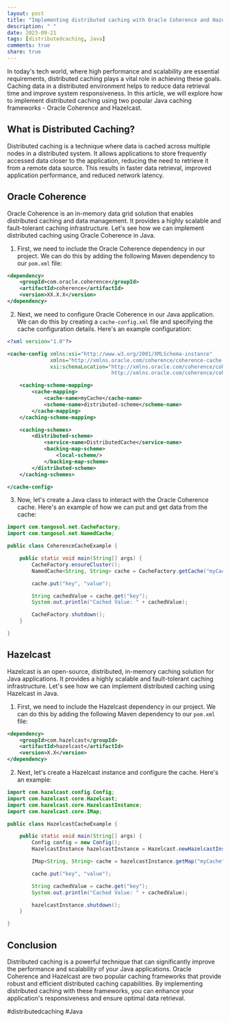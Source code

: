 ```yaml
---
layout: post
title: "Implementing distributed caching with Oracle Coherence and Hazelcast in Java."
description: " "
date: 2023-09-21
tags: [distributedcaching, Java]
comments: true
share: true
---
```


In today's tech world, where high performance and scalability are essential requirements, distributed caching plays a vital role in achieving these goals. Caching data in a distributed environment helps to reduce data retrieval time and improve system responsiveness. In this article, we will explore how to implement distributed caching using two popular Java caching frameworks - Oracle Coherence and Hazelcast.

## What is Distributed Caching?

Distributed caching is a technique where data is cached across multiple nodes in a distributed system. It allows applications to store frequently accessed data closer to the application, reducing the need to retrieve it from a remote data source. This results in faster data retrieval, improved application performance, and reduced network latency.

## Oracle Coherence

Oracle Coherence is an in-memory data grid solution that enables distributed caching and data management. It provides a highly scalable and fault-tolerant caching infrastructure. Let's see how we can implement distributed caching using Oracle Coherence in Java.

1. First, we need to include the Oracle Coherence dependency in our project. We can do this by adding the following Maven dependency to our `pom.xml` file:

```xml
<dependency>
    <groupId>com.oracle.coherence</groupId>
    <artifactId>coherence</artifactId>
    <version>XX.X.X</version>
</dependency>
```

2. Next, we need to configure Oracle Coherence in our Java application. We can do this by creating a `cache-config.xml` file and specifying the cache configuration details. Here's an example configuration:

```xml
<?xml version="1.0"?>

<cache-config xmlns:xsi="http://www.w3.org/2001/XMLSchema-instance"
              xmlns="http://xmlns.oracle.com/coherence/coherence-cache-config"
              xsi:schemaLocation="http://xmlns.oracle.com/coherence/coherence-cache-config
                                  http://xmlns.oracle.com/coherence/coherence-cache-config/1.0/coherence-cache-config.xsd">

    <caching-scheme-mapping>
        <cache-mapping>
            <cache-name>myCache</cache-name>
            <scheme-name>distributed-scheme</scheme-name>
        </cache-mapping>
    </caching-scheme-mapping>

    <caching-schemes>
        <distributed-scheme>
            <service-name>DistributedCache</service-name>
            <backing-map-scheme>
                <local-scheme/>
            </backing-map-scheme>
        </distributed-scheme>
    </caching-schemes>

</cache-config>
```

3. Now, let's create a Java class to interact with the Oracle Coherence cache. Here's an example of how we can put and get data from the cache:

```java
import com.tangosol.net.CacheFactory;
import com.tangosol.net.NamedCache;

public class CoherenceCacheExample {

    public static void main(String[] args) {
        CacheFactory.ensureCluster();
        NamedCache<String, String> cache = CacheFactory.getCache("myCache");

        cache.put("key", "value");

        String cachedValue = cache.get("key");
        System.out.println("Cached Value: " + cachedValue);

        CacheFactory.shutdown();
    }

}
```

## Hazelcast

Hazelcast is an open-source, distributed, in-memory caching solution for Java applications. It provides a highly scalable and fault-tolerant caching infrastructure. Let's see how we can implement distributed caching using Hazelcast in Java.

1. First, we need to include the Hazelcast dependency in our project. We can do this by adding the following Maven dependency to our `pom.xml` file:

```xml
<dependency>
    <groupId>com.hazelcast</groupId>
    <artifactId>hazelcast</artifactId>
    <version>X.X</version>
</dependency>
```

2. Next, let's create a Hazelcast instance and configure the cache. Here's an example:

```java
import com.hazelcast.config.Config;
import com.hazelcast.core.Hazelcast;
import com.hazelcast.core.HazelcastInstance;
import com.hazelcast.core.IMap;

public class HazelcastCacheExample {

    public static void main(String[] args) {
        Config config = new Config();
        HazelcastInstance hazelcastInstance = Hazelcast.newHazelcastInstance(config);

        IMap<String, String> cache = hazelcastInstance.getMap("myCache");

        cache.put("key", "value");

        String cachedValue = cache.get("key");
        System.out.println("Cached Value: " + cachedValue);

        hazelcastInstance.shutdown();
    }

}
```

## Conclusion

Distributed caching is a powerful technique that can significantly improve the performance and scalability of your Java applications. Oracle Coherence and Hazelcast are two popular caching frameworks that provide robust and efficient distributed caching capabilities. By implementing distributed caching with these frameworks, you can enhance your application's responsiveness and ensure optimal data retrieval.

#distributedcaching #Java